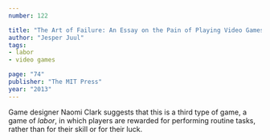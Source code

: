 ```yaml
---
number: 122

title: "The Art of Failure: An Essay on the Pain of Playing Video Games"
author: "Jesper Juul"
tags:
- labor
- video games

page: "74"
publisher: "The MIT Press"
year: "2013"
---
```


Game designer Naomi Clark suggests that this is a third type of game, a game of *labor*, in which players are rewarded for performing routine tasks, rather than for their skill or for their luck.
